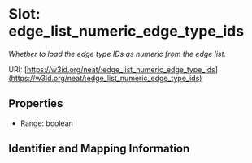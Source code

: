 # Slot: edge_list_numeric_edge_type_ids
_Whether to load the edge type IDs as numeric from the edge list._


URI: [https://w3id.org/neat/:edge_list_numeric_edge_type_ids](https://w3id.org/neat/:edge_list_numeric_edge_type_ids)



<!-- no inheritance hierarchy -->


## Properties

 * Range: boolean



## Identifier and Mapping Information





